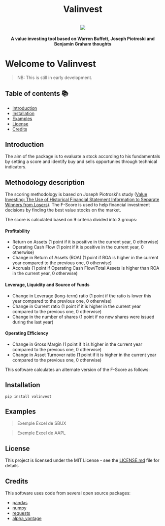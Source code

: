 <h1 align="center">
  <br>
  <strong>Valinvest</strong>
  <br>
  <br>
  <img src="https://imgs.xkcd.com/comics/technical_analysis_2x.png" />
</h1>

<h4 align="center">A value investing tool based on Warren Buffett, Joseph Piotroski and Benjamin Graham thoughts</h4>

# Welcome to Valinvest
> NB: This is still in early development.

## Table of contents :books:
- [Introduction](#introduction)
- [Installation](#installation)
- [Examples](#examples)
- [License](#license)
- [Credits](#credits)

## Introduction
The aim of the package is to evaluate a stock according to his fundamentals by setting a score and identify buy and sells opportunies through technical indicators.

## Methodology description
The scoring methodology is based on Joseph Piotroski's study ([Value Investing: The Use of Historical Financial Statement Information to Separate Winners from Losers](http://www.chicagobooth.edu/~/media/FE874EE65F624AAEBD0166B1974FD74D.pdf)). The F-Score is used to help financial investment decisions by finding the best value stocks on the market.<br>

The score is calculated based on 9 criteria divided into 3 groups:
#### Profitability
* Return on Assets (1 point if it is positive in the current year, 0 otherwise)
* Operating Cash Flow (1 point if it is positive in the current year, 0 otherwise)
* Change in Return of Assets (ROA) (1 point if ROA is higher in the current year compared to the previous one, 0 otherwise)
* Accruals (1 point if Operating Cash Flow/Total Assets is higher than ROA in the current year, 0 otherwise)
#### Leverage, Liquidity and Source of Funds
* Change in Leverage (long-term) ratio (1 point if the ratio is lower this year compared to the previous one, 0 otherwise)
* Change in Current ratio (1 point if it is higher in the current year compared to the previous one, 0 otherwise)
* Change in the number of shares (1 point if no new shares were issued during the last year)
#### Operating Efficiency
* Change in Gross Margin (1 point if it is higher in the current year compared to the previous one, 0 otherwise)
* Change in Asset Turnover ratio (1 point if it is higher in the current year compared to the previous one, 0 otherwise)

This software calculates an alternate version of the F-Score as follows:

## Installation
`pip install valinvest`

## Examples
> Exemple Excel de SBUX

> Exemple Excel de AAPL

## License
This project is licensed under the MIT License - see the [LICENSE.md](https://github.com/astro30/valinvest/blob/master/LICENSE) file for details

## Credits
This software uses code from several open source packages:
- [pandas](http://pandas.pydata.org)
- [numpy](http://numpy.pydata.org)
- [requests](https://requests.readthedocs.io/en/master/)
- [alpha_vantage](https://github.com/RomelTorres/alpha_vantage)

